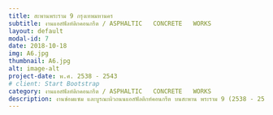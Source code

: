 ```yaml
---
title: สะพานพระราม 9 กรุงเทพมหานคร
subtitle: งานแอสฟัลท์ติกคอนกรีต / ASPHALTIC   CONCRETE   WORKS
layout: default
modal-id: 7
date: 2018-10-18
img: A6.jpg
thumbnail: A6.jpg
alt: image-alt
project-date: พ.ศ. 2538 - 2543
# client: Start Bootstrap
category: งานแอสฟัลท์ติกคอนกรีต / ASPHALTIC   CONCRETE   WORKS
description: งานซ่อมแซม และบูรณะผิวถนนแอสฟัลติกท์คอนกรีต บนสะพาน พระราม 9 (2538 - 2543)
---
```

